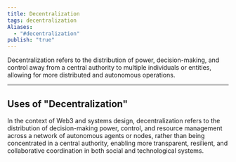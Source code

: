 ```yaml
---
title: Decentralization
tags: decentralization
Aliases:
  - "#decentralization"
publish: "true"
---
```


Decentralization refers to the distribution of power, decision-making, and control away from a central authority to multiple individuals or entities, allowing for more distributed and autonomous operations.

---

## Uses of "Decentralization"

In the context of Web3 and systems design, decentralization refers to the distribution of decision-making power, control, and resource management across a network of autonomous agents or nodes, rather than being concentrated in a central authority, enabling more transparent, resilient, and collaborative coordination in both social and technological systems.
